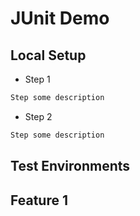 # JUnit Demo

## Local Setup
- Step 1
```cmd
Step some description
```

- Step 2
```cmd
Step some description
```


## Test Environments


## Feature 1
